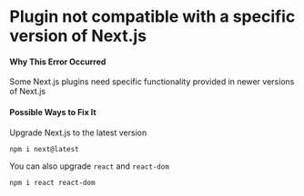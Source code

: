 # Plugin not compatible with a specific version of Next.js

#### Why This Error Occurred

Some Next.js plugins need specific functionality provided in newer versions of Next.js

#### Possible Ways to Fix It

Upgrade Next.js to the latest version

```
npm i next@latest
```

You can also upgrade `react` and `react-dom`


```
npm i react react-dom
```
